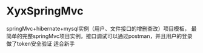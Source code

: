 # XyxSpringMvc
springMvc+hibernate+mysql实例（用户、文件接口的增删查改）项目模板，
最简单的完整springMvc项目实例，接口调试可以通过postman，并且用户的登录做了token安全验证
适合新手
